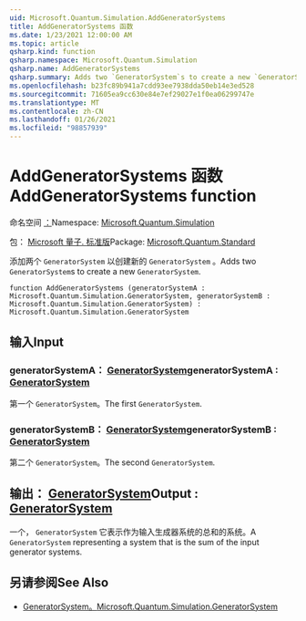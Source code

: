 ```yaml
---
uid: Microsoft.Quantum.Simulation.AddGeneratorSystems
title: AddGeneratorSystems 函数
ms.date: 1/23/2021 12:00:00 AM
ms.topic: article
qsharp.kind: function
qsharp.namespace: Microsoft.Quantum.Simulation
qsharp.name: AddGeneratorSystems
qsharp.summary: Adds two `GeneratorSystem`s to create a new `GeneratorSystem`.
ms.openlocfilehash: b23fc89b941a7cdd93ee7938dda50eb14e3ed528
ms.sourcegitcommit: 71605ea9cc630e84e7ef29027e1f0ea06299747e
ms.translationtype: MT
ms.contentlocale: zh-CN
ms.lasthandoff: 01/26/2021
ms.locfileid: "98857939"
---
```

# <a name="addgeneratorsystems-function"></a><span data-ttu-id="f46f8-102">AddGeneratorSystems 函数</span><span class="sxs-lookup"><span data-stu-id="f46f8-102">AddGeneratorSystems function</span></span>

<span data-ttu-id="f46f8-103">命名空间 [：](xref:Microsoft.Quantum.Simulation)</span><span class="sxs-lookup"><span data-stu-id="f46f8-103">Namespace: [Microsoft.Quantum.Simulation](xref:Microsoft.Quantum.Simulation)</span></span>

<span data-ttu-id="f46f8-104">包： [Microsoft 量子. 标准版](https://nuget.org/packages/Microsoft.Quantum.Standard)</span><span class="sxs-lookup"><span data-stu-id="f46f8-104">Package: [Microsoft.Quantum.Standard](https://nuget.org/packages/Microsoft.Quantum.Standard)</span></span>


<span data-ttu-id="f46f8-105">添加两个 `GeneratorSystem` 以创建新的 `GeneratorSystem` 。</span><span class="sxs-lookup"><span data-stu-id="f46f8-105">Adds two `GeneratorSystem`s to create a new `GeneratorSystem`.</span></span>

```qsharp
function AddGeneratorSystems (generatorSystemA : Microsoft.Quantum.Simulation.GeneratorSystem, generatorSystemB : Microsoft.Quantum.Simulation.GeneratorSystem) : Microsoft.Quantum.Simulation.GeneratorSystem
```


## <a name="input"></a><span data-ttu-id="f46f8-106">输入</span><span class="sxs-lookup"><span data-stu-id="f46f8-106">Input</span></span>

### <a name="generatorsystema--generatorsystem"></a><span data-ttu-id="f46f8-107">generatorSystemA： [GeneratorSystem](xref:Microsoft.Quantum.Simulation.GeneratorSystem)</span><span class="sxs-lookup"><span data-stu-id="f46f8-107">generatorSystemA : [GeneratorSystem](xref:Microsoft.Quantum.Simulation.GeneratorSystem)</span></span>

<span data-ttu-id="f46f8-108">第一个 `GeneratorSystem`。</span><span class="sxs-lookup"><span data-stu-id="f46f8-108">The first `GeneratorSystem`.</span></span>


### <a name="generatorsystemb--generatorsystem"></a><span data-ttu-id="f46f8-109">generatorSystemB： [GeneratorSystem](xref:Microsoft.Quantum.Simulation.GeneratorSystem)</span><span class="sxs-lookup"><span data-stu-id="f46f8-109">generatorSystemB : [GeneratorSystem](xref:Microsoft.Quantum.Simulation.GeneratorSystem)</span></span>

<span data-ttu-id="f46f8-110">第二个 `GeneratorSystem`。</span><span class="sxs-lookup"><span data-stu-id="f46f8-110">The second `GeneratorSystem`.</span></span>



## <a name="output--generatorsystem"></a><span data-ttu-id="f46f8-111">输出： [GeneratorSystem](xref:Microsoft.Quantum.Simulation.GeneratorSystem)</span><span class="sxs-lookup"><span data-stu-id="f46f8-111">Output : [GeneratorSystem](xref:Microsoft.Quantum.Simulation.GeneratorSystem)</span></span>

<span data-ttu-id="f46f8-112">一个， `GeneratorSystem` 它表示作为输入生成器系统的总和的系统。</span><span class="sxs-lookup"><span data-stu-id="f46f8-112">A `GeneratorSystem` representing a system that is the sum of the input generator systems.</span></span>

## <a name="see-also"></a><span data-ttu-id="f46f8-113">另请参阅</span><span class="sxs-lookup"><span data-stu-id="f46f8-113">See Also</span></span>

- [<span data-ttu-id="f46f8-114">GeneratorSystem。</span><span class="sxs-lookup"><span data-stu-id="f46f8-114">Microsoft.Quantum.Simulation.GeneratorSystem</span></span>](xref:Microsoft.Quantum.Simulation.GeneratorSystem)